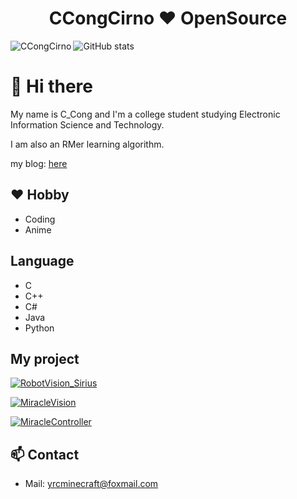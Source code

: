 
 <h1 align="center">CCongCirno ❤ OpenSource</h1>
 
 
 
 

 <p><img align="left" src="https://github-readme-stats.vercel.app/api/top-langs?username=CCongCirno&show_icons=true&locale=en&layout=compact" alt="CCongCirno" /></p>
 
 <p><img align="center" src="https://github-readme-stats.vercel.app/api?username=CCongCirno&layout=compact&hide=html&title_color=CC88BB&text_color=885566&bg_color=20,F2FBFF,E6F8FF,FFE6EB,FFF2F5" align="center" alt="GitHub stats" /></p>

 

# 👋 Hi there

My name is C_Cong and I'm a college student studying Electronic Information Science and Technology.

I am also an RMer learning algorithm.

my blog: [here](https://blog.ccongcirno.cn)

## ❤️ Hobby
- Coding
- Anime

## Language
- C
- C++
- C#
- Java
- Python

## My project

[![RobotVision_Sirius](https://github-readme-stats.vercel.app/api/pin/?username=CCongCirno&repo=RobotVision_Sirius)](https://github.com/CCongCirno/RobotVision_Sirius)

[![MiracleVision](https://github-readme-stats.vercel.app/api/pin/?username=CCongCirno&repo=MiracleVision)](https://github.com/CCongCirno/MiracleVision)

[![MiracleController](https://github-readme-stats.vercel.app/api/pin/?username=CCongCirno&repo=MiracleController)](https://github.com/CCongCirno/MiracleController)


## 📫 Contact
- Mail: yrcminecraft@foxmail.com





